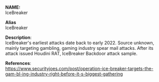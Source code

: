 **NAME:**  
IceBreaker


**Alias**  
IceBreaker


**Description**:   
IceBreaker's earliest attacks date back to early 2022. Source unknown, mainly targeting gambling, gaming industry spear mail attacks. After its attack issued Houdini RAT, IceBreaker Backdoor attack sample.


**References**:  
https://www.securityjoes.com/post/operation-ice-breaker-targets-the-gam-bl-ing-industry-right-before-it-s-biggest-gathering